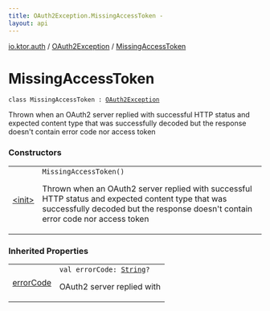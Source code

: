 ```yaml
---
title: OAuth2Exception.MissingAccessToken - 
layout: api
---
```


<div class='api-docs-breadcrumbs'><a href="../../index.html">io.ktor.auth</a> / <a href="../index.html">OAuth2Exception</a> / <a href="./index.html">MissingAccessToken</a></div>

# MissingAccessToken

<div class="signature"><code><span class="keyword">class </span><span class="identifier">MissingAccessToken</span>&nbsp;<span class="symbol">:</span>&nbsp;<a href="../index.html"><span class="identifier">OAuth2Exception</span></a></code></div>

Thrown when an OAuth2 server replied with successful HTTP status and expected content type that was successfully
decoded but the response doesn't contain error code nor access token

### Constructors

<table class="api-docs-table">
<tbody>
<tr>
<td markdown="1">

<a href="-init-.html">&lt;init&gt;</a>


</td>
<td markdown="1">
<div class="signature"><code><span class="identifier">MissingAccessToken</span><span class="symbol">(</span><span class="symbol">)</span></code></div>

Thrown when an OAuth2 server replied with successful HTTP status and expected content type that was successfully
decoded but the response doesn't contain error code nor access token


</td>
</tr>
</tbody>
</table>

### Inherited Properties

<table class="api-docs-table">
<tbody>
<tr>
<td markdown="1">

<a href="../error-code.html">errorCode</a>


</td>
<td markdown="1">
<div class="signature"><code><span class="keyword">val </span><span class="identifier">errorCode</span><span class="symbol">: </span><a href="https://kotlinlang.org/api/latest/jvm/stdlib/kotlin/-string/index.html"><span class="identifier">String</span></a><span class="symbol">?</span></code></div>

OAuth2 server replied with


</td>
</tr>
</tbody>
</table>
